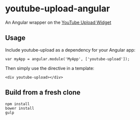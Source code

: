youtube-upload-angular
======================

An Angular wrapper on the [YouTube Upload Widget](https://developers.google.com/youtube/youtube_upload_widget)

## Usage

Include youtube-upload as a dependency for your Angular app:

    var myApp = angular.module('MyApp', ['youtube-upload']);

Then simply use the directive in a template:

    <div youtube-upload></div>

## Build from a fresh clone

    npm install
    bower install
    gulp

